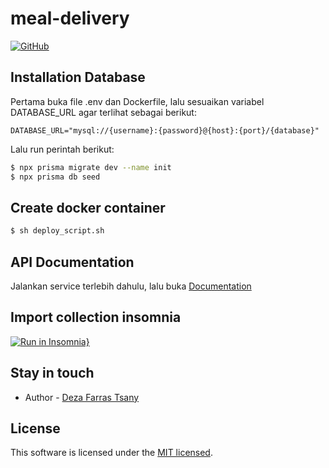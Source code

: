 # meal-delivery

[![GitHub](https://img.shields.io/github/license/defartsa23/shuffle-dice-sicbo)](https://opensource.org/licenses/MIT)

## Installation Database
Pertama buka file .env dan Dockerfile, lalu sesuaikan variabel DATABASE_URL agar terlihat sebagai berikut:
```
DATABASE_URL="mysql://{username}:{password}@{host}:{port}/{database}"
```
Lalu run perintah berikut:

```bash
$ npx prisma migrate dev --name init
$ npx prisma db seed
```

## Create docker container
```bash
$ sh deploy_script.sh
```

## API Documentation
Jalankan service terlebih dahulu, lalu buka [Documentation](http://localhost:3000/documentation)

## Import collection insomnia
[![Run in Insomnia}](https://insomnia.rest/images/run.svg)](https://insomnia.rest/run/?label=Meal%20Delivery&uri=https%3A%2F%2Fraw.githubusercontent.com%2Fdefartsa23%2Fmeal-delivery%2Fmain%2Fmeal-delivery.json%3Ftoken%3DGHSAT0AAAAAABW7CF67XBU47X4WPQBNZFAIYXW4YWA)

## Stay in touch

- Author - [Deza Farras Tsany](https://kamilmysliwiec.com)

## License

This software is licensed under the [MIT licensed](./LICENSE).